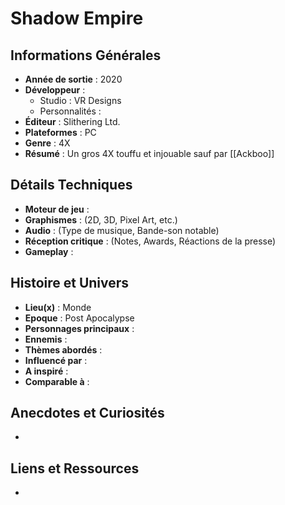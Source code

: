 # Shadow Empire

## Informations Générales

- **Année de sortie** : 2020
- **Développeur** : 
	- Studio : VR Designs
	- Personnalités : 
- **Éditeur** : Slithering Ltd.
- **Plateformes** : PC
- **Genre** : 4X
- **Résumé** : Un gros 4X touffu et injouable sauf par [[Ackboo]]

## Détails Techniques
- **Moteur de jeu** : 
- **Graphismes** : (2D, 3D, Pixel Art, etc.)
- **Audio** : (Type de musique, Bande-son notable)
- **Réception critique** : (Notes, Awards, Réactions de la presse)
- **Gameplay** :

## Histoire et Univers
- **Lieu(x)** : Monde
- **Epoque** : Post Apocalypse
- **Personnages principaux** : 
- **Ennemis** :
- **Thèmes abordés** : 
- **Influencé par** :
- **A inspiré** : 
- **Comparable à** :
## Anecdotes et Curiosités
- 
## Liens et Ressources
- 